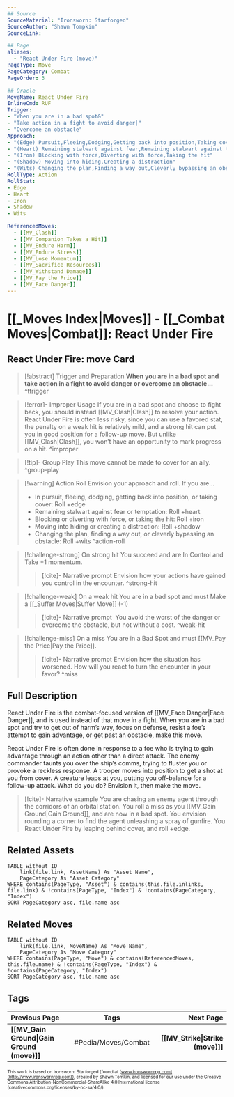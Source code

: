 ```yaml
---
## Source
SourceMaterial: "Ironsworn: Starforged"
SourceAuthor: "Shawn Tompkin"
SourceLink: 

## Page
aliases:
  - "React Under Fire (move)"
PageType: Move
PageCategory: Combat
PageOrder: 3

## Oracle
MoveName: React Under Fire
InlineCmd: RUF
Trigger: 
- "When you are in a bad spot&"
- "Take action in a fight to avoid danger|"
- "Overcome an obstacle"
Approach: 
- "(Edge) Pursuit,Fleeing,Dodging,Getting back into position,Taking cover"
- "(Heart) Remaining stalwart against fear,Remaining stalwart against temptation"
- "(Iron) Blocking with force,Diverting with force,Taking the hit"
- "(Shadow) Moving into hiding,Creating a distraction"
- "(Wits) Changing the plan,Finding a way out,Cleverly bypassing an obstacle"
RollType: Action
RollStat: 
- Edge
- Heart
- Iron
- Shadow
- Wits

ReferencedMoves: 
  - [[MV_Clash]]
  - [[MV_Companion Takes a Hit]]
  - [[MV_Endure Harm]]
  - [[MV_Endure Stress]]
  - [[MV_Lose Momentum]]
  - [[MV_Sacrifice Resources]]
  - [[MV_Withstand Damage]]
  - [[MV_Pay the Price]]
  - [[MV_Face Danger]]
---
```

# [[_Moves Index|Moves]] - [[_Combat Moves|Combat]]: React Under Fire
## React Under Fire: move Card
>[!abstract]  Trigger and Preparation
>**When you are in a bad spot and take action in a fight to avoid danger or overcome an obstacle...** ^ttrigger

> [!error]- Improper Usage
> If you are in a bad spot and choose to fight back, you should instead [[MV_Clash|Clash]] to resolve your action. React Under Fire is often less risky, since you can use a favored stat, the penalty on a weak hit is relatively mild, and a strong hit can put you in good position for a follow-up move. But unlike [[MV_Clash|Clash]], you won’t have an opportunity to mark progress on a hit. ^improper

> [!tip]- Group Play
> This move cannot be made to cover for an ally. ^group-play

> [!warning] Action Roll
> Envision your approach and roll. If you are...
> -   In pursuit, fleeing, dodging, getting back into position, or taking cover: Roll +edge
> -   Remaining stalwart against fear or temptation: Roll +heart
> -   Blocking or diverting with force, or taking the hit: Roll +iron
> -   Moving into hiding or creating a distraction: Roll +shadow
> -   Changing the plan, finding a way out, or cleverly bypassing an obstacle: Roll +wits ^action-roll

> [!challenge-strong] On strong hit
> You succeed and are In Control and Take +1 momentum.
> > [!cite]- Narrative prompt
> > Envision how your actions have gained you control in the encounter. ^strong-hit

> [!challenge-weak] On a weak hit
> You are in a bad spot and must Make a [[_Suffer Moves|Suffer Move]] (-1)
> > [!cite]- Narrative prompt
> >  You avoid the worst of the danger or overcome the obstacle, but not without a cost. ^weak-hit

> [!challenge-miss] On a miss
> You are in a Bad Spot and must [[MV_Pay the Price|Pay the Price]].
> > [!cite]- Narrative prompt
> > Envision how the situation has worsened. How will you react to turn the encounter in your favor? ^miss

## Full Description
React Under Fire is the combat-focused version of [[MV_Face Danger|Face Danger]], and is used instead of that move in a fight. When you are in a bad spot and try to get out of harm’s way, focus on defense, resist a foe’s attempt to gain advantage, or get past an obstacle, make this move. 

React Under Fire is often done in response to a foe who is trying to gain advantage through an action other than a direct attack. The enemy commander taunts you over the ship’s comms, trying to fluster you or provoke a reckless response. A trooper moves into position to get a shot at you from cover. A creature leaps at you, putting you off-balance for a follow-up attack. What do you do? Envision it, then make the move. 

> [!cite]- Narrative example
> You are chasing an enemy agent through the corridors of an orbital station. You roll a miss as you [[MV_Gain Ground|Gain Ground]], and are now in a bad spot. You envision rounding a corner to find the agent unleashing a spray of gunfire. You React Under Fire by leaping behind cover, and roll +edge. 

## Related Assets
```dataview
TABLE without ID
	link(file.link, AssetName) As "Asset Name",
	PageCategory As "Asset Category"
WHERE contains(PageType, "Asset") & contains(this.file.inlinks, file.link) & !contains(PageType, "Index") & !contains(PageCategory, "Index")
SORT PageCategory asc, file.name asc
```

## Related Moves
```dataview
TABLE without ID
	link(file.link, MoveName) As "Move Name",
	PageCategory As "Move Category"
WHERE contains(PageType, "Move") & contains(ReferencedMoves, this.file.name) & !contains(PageType, "Index") & !contains(PageCategory, "Index")
SORT PageCategory asc, file.name asc
```

## Tags
| Previous Page | Tags | Next Page |
|:--- |:---:| ---:|
| **[[MV_Gain Ground\|Gain Ground (move)]]** | #Pedia/Moves/Combat | **[[MV_Strike\|Strike (move)]]** |

<font size=-2>This work is based on Ironsworn: Starforged (found at [www.ironswornrpg.com](http://www.ironswornrpg.com)), created by Shawn Tomkin, and licensed for our use under the Creative Commons Attribution-NonCommercial-ShareAlike 4.0 International license  (creativecommons.org/licenses/by-nc-sa/4.0/).</font>